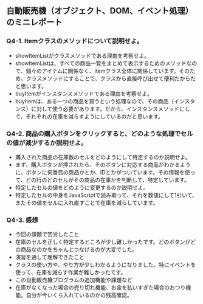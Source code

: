 ## 自動販売機（オブジェクト、DOM、イベント処理）のミニレポート
### Q4-1. Itemクラスのメソッドについて説明せよ。

* showItemListがクラスメソッドである理由を考察せよ。
* showItemListは、すべての商品一覧をまとめて表示するためのメソッドなので、個々のアイテムに関係なく、Itemクラス全体に関係しています。そのため、クラスメソッドにすることで、クラスから直接呼び出せて便利だからだと思います。
* buyItemがインスタンスメソッドである理由を考察せよ。
* buyItemは、ある一つの商品を買うという処理なので、その商品（インスタンス）に対して使う必要があります。だから、インスタンスメソッドにして、それぞれの在庫を減らすようにしているのだと思います。
### Q4-2. 商品の購入ボタンをクリックすると、どのような処理でセルの値が減少するか説明せよ。
* 購入された商品の在庫数のセルをどのようにして特定するのか説明せよ。
* まず、購入ボタンが押されたら、そのボタンに対応する商品がわかるように、ボタンに何番目の商品かとか、IDとかがついています。その情報を使って、どの行のどのセルがその商品の在庫かを判断して、特定しています。
* 特定したセルの値をどのように変更するのか説明せよ。
* 特定したセルの中身をJavaScriptで読み取って、それを数値にして1引いて、またその値をセルに入れ直すことで在庫を減らしています。
### Q4-3. 感想
* 今回の課題で苦労したこと
* 在庫のセルを正しく特定するところが少し難しかったです。どのボタンがどの商品なのかをちゃんとつなげるのが大変でした。
* 演習を通して理解できたこと
* クラスの使い方や、やり方が少しわかるようになりました。特にイベントを使って、在庫を減らす作業が難しかったです。
* この自動販売機プログラムの追加機能や課題など
* 在庫がなくなった場合の売り切れ機能、お金を払いすぎた場合のおつり機能。自分が今いくら入れているのかの残高確認。
